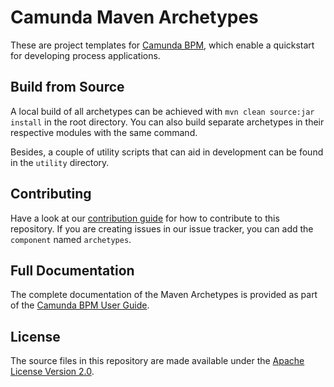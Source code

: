 # Camunda Maven Archetypes

These are project templates for [Camunda BPM](http://camunda.org/), which enable a quickstart for developing process applications.

## Build from Source

A local build of all archetypes can be achieved with `mvn clean source:jar install` in the root directory. 
You can also build separate archetypes in their respective modules with the same command.

Besides, a couple of utility scripts that can aid in development can be found in the `utility` directory.

## Contributing

Have a look at our [contribution guide](https://github.com/camunda/camunda-bpm-platform/blob/master/CONTRIBUTING.md) for how to contribute to this repository.
If you are creating issues in our issue tracker, you can add the `component` named `archetypes`.

## Full Documentation

The complete documentation of the Maven Archetypes is provided as part of the [Camunda BPM User Guide](https://docs.camunda.org/manual/latest/user-guide/process-applications/maven-archetypes/).

## License

The source files in this repository are made available under the [Apache License Version 2.0](./LICENSE).
